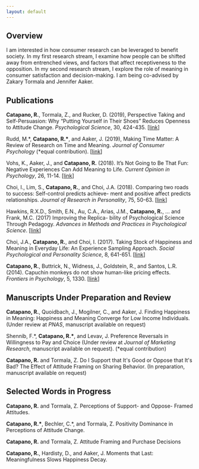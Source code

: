 ```yaml
---
layout: default
---
```



## Overview

I am interested in how consumer research can be leveraged to benefit society. In my first research stream, I examine how people can be shifted away from entrenched views, and factors that affect receptiveness to the opposition. In my second research stream, I explore the role of meaning in consumer satisfaction and decision-making. I am being co-advised by Zakary Tormala and Jennifer Aaker.

## Publications

**Catapano, R.**, Tormala, Z., and Rucker, D. (2019), Perspective Taking and Self-Persuasion: Why “Putting Yourself in Their
Shoes” Reduces Openness to Attitude Change. *Psychological Science*, 30, 424-435. \[[link](https://drive.google.com/file/d/1rZw03GPdbTc5yQvritMzJ8WcwcBOZRu_/view)\]

Rudd, M.\*, **Catapano, R.\***, and Aaker, J. (2019), Making Time Matter: A Review of Research on Time and Meaning. *Journal of Consumer Psychology* (*equal contribution). \[[link](https://drive.google.com/file/d/1aSijV_CJbfMcik9mAlradu7lZmVgbNjQ/view)\]

Vohs, K., Aaker, J., and **Catapano, R.** (2018). It’s Not Going to Be That Fun: Negative Experiences Can Add Meaning
to Life. *Current Opinion in Psychology*, 26, 11-14. \[[link](https://drive.google.com/file/d/1LuLSTX2MYCfg6nvQmGiJqNPCrohvKjE2/view)\]

Choi, I., Lim, S., **Catapano, R.**, and Choi, J.A. (2018). Comparing two roads to success: Self-control predicts achieve-
ment and positive affect predicts relationships. *Journal of Research in Personality*, 75, 50-63. \[[link](https://drive.google.com/file/d/15Q-kTLtWTKIfG__WXZFD2z6sYAZjoPiB/view)\]

Hawkins, R.X.D., Smith, E.N., Au, C.A., Arias, J.M., **Catapano, R.**, ... and Frank, M.C. (2017) Improving the Replica-
bility of Psychological Science Through Pedagogy. *Advances in Methods and Practices in Psychological Science*.  \[[link](https://drive.google.com/file/d/1iPcCqghuILUtJCGTy1bkDinEKMrm_IP0/view)\]

Choi, J.A., **Catapano, R.**, and Choi, I. (2017). Taking Stock of Happiness and Meaning in Everyday Life:
An Experience Sampling Approach. *Social Psychological and Personality Science*, 8, 641-651.  \[[link](https://drive.google.com/file/d/1xKXKdEzdJ-LuIGVh-HnYsJo5t4gVFChe/view)\]

**Catapano, R.**, Buttrick, N., Widness, J., Goldstein, R., and Santos, L.R. (2014). Capuchin monkeys do not show
human-like pricing effects. *Frontiers in Psychology*, 5, 1330.  \[[link](https://drive.google.com/file/d/1WOU5MTfNC_s3-WyVbzbHwvhNVndeXS3z/view)\]

## Manuscripts Under Preparation and Review

**Catapano, R.**, Quoidbach, J., Mogilner, C., and Aaker, J. Finding Happiness in Meaning: Happiness and Meaning
Converge for Low Income Individuals. (Under review at *PNAS*, manuscript available on request)

Shennib, F.\*, **Catapano, R.\***, and Levav, J. Preference Reversals in Willingness to Pay and Choice (Under review at *Journal of Marketing Research*, manuscript available on request). (\*equal contribution)

**Catapano, R.** and Tormala, Z. Do I Support that It's Good or Oppose that It's Bad? The Effect of Attitude Framing on Sharing Behavior. (In preparation, manuscript available on request)

## Selected Words in Progress

**Catapano, R.** and Tormala, Z. Perceptions of Support- and Oppose- Framed Attitudes.

**Catapano, R.\***, Bechler, C.\*, and Tormala, Z. Positivity Dominance in Perceptions of Attitude Change.

**Catapano, R.** and Tormala, Z. Attitude Framing and Purchase Decisions

**Catapano, R.**, Hardisty, D., and Aaker, J. Moments that Last: Meaningfulness Slows Happiness Decay.